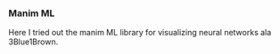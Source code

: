 ### Manim ML

Here I tried out the manim ML library for visualizing neural networks ala 3Blue1Brown. 
